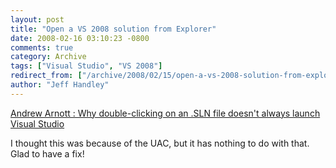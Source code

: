 ```yaml
---
layout: post
title: "Open a VS 2008 solution from Explorer"
date: 2008-02-16 03:10:23 -0800
comments: true
category: Archive
tags: ["Visual Studio", "VS 2008"]
redirect_from: ["/archive/2008/02/15/open-a-vs-2008-solution-from-explorer.aspx/"]
author: "Jeff Handley"
---
```

<!-- more -->
<p><a href="http://blogs.msdn.com/andrewarnottms/archive/2008/02/13/why-double-clicking-on-an-sln-file-doesn-t-always-launch-visual-studio.aspx">Andrew Arnott : Why double-clicking on an .SLN file doesn't always launch Visual Studio</a> </p>  <p>I thought this was because of the UAC, but it has nothing to do with that.  Glad to have a fix!</p>

